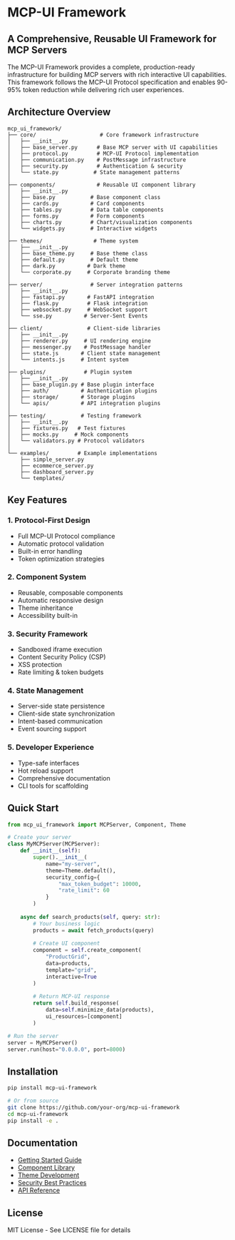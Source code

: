 # MCP-UI Framework

## A Comprehensive, Reusable UI Framework for MCP Servers

The MCP-UI Framework provides a complete, production-ready infrastructure for building MCP servers with rich interactive UI capabilities. This framework follows the MCP-UI Protocol specification and enables 90-95% token reduction while delivering rich user experiences.

## Architecture Overview

```
mcp_ui_framework/
├── core/                    # Core framework infrastructure
│   ├── __init__.py
│   ├── base_server.py      # Base MCP server with UI capabilities
│   ├── protocol.py         # MCP-UI Protocol implementation
│   ├── communication.py    # PostMessage infrastructure
│   ├── security.py         # Authentication & security
│   └── state.py           # State management patterns
│
├── components/             # Reusable UI component library
│   ├── __init__.py
│   ├── base.py           # Base component class
│   ├── cards.py          # Card components
│   ├── tables.py         # Data table components
│   ├── forms.py          # Form components
│   ├── charts.py         # Chart/visualization components
│   └── widgets.py        # Interactive widgets
│
├── themes/                # Theme system
│   ├── __init__.py
│   ├── base_theme.py     # Base theme class
│   ├── default.py        # Default theme
│   ├── dark.py          # Dark theme
│   └── corporate.py     # Corporate branding theme
│
├── server/               # Server integration patterns
│   ├── __init__.py
│   ├── fastapi.py       # FastAPI integration
│   ├── flask.py         # Flask integration
│   ├── websocket.py     # WebSocket support
│   └── sse.py          # Server-Sent Events
│
├── client/              # Client-side libraries
│   ├── __init__.py
│   ├── renderer.py     # UI rendering engine
│   ├── messenger.py    # PostMessage handler
│   ├── state.js       # Client state management
│   └── intents.js     # Intent system
│
├── plugins/            # Plugin system
│   ├── __init__.py
│   ├── base_plugin.py # Base plugin interface
│   ├── auth/          # Authentication plugins
│   ├── storage/       # Storage plugins
│   └── apis/          # API integration plugins
│
├── testing/           # Testing framework
│   ├── __init__.py
│   ├── fixtures.py   # Test fixtures
│   ├── mocks.py     # Mock components
│   └── validators.py # Protocol validators
│
└── examples/         # Example implementations
    ├── simple_server.py
    ├── ecommerce_server.py
    ├── dashboard_server.py
    └── templates/
```

## Key Features

### 1. **Protocol-First Design**
- Full MCP-UI Protocol compliance
- Automatic protocol validation
- Built-in error handling
- Token optimization strategies

### 2. **Component System**
- Reusable, composable components
- Automatic responsive design
- Theme inheritance
- Accessibility built-in

### 3. **Security Framework**
- Sandboxed iframe execution
- Content Security Policy (CSP)
- XSS protection
- Rate limiting & token budgets

### 4. **State Management**
- Server-side state persistence
- Client-side state synchronization
- Intent-based communication
- Event sourcing support

### 5. **Developer Experience**
- Type-safe interfaces
- Hot reload support
- Comprehensive documentation
- CLI tools for scaffolding

## Quick Start

```python
from mcp_ui_framework import MCPServer, Component, Theme

# Create your server
class MyMCPServer(MCPServer):
    def __init__(self):
        super().__init__(
            name="my-server",
            theme=Theme.default(),
            security_config={
                "max_token_budget": 10000,
                "rate_limit": 60
            }
        )
    
    async def search_products(self, query: str):
        # Your business logic
        products = await fetch_products(query)
        
        # Create UI component
        component = self.create_component(
            "ProductGrid",
            data=products,
            template="grid",
            interactive=True
        )
        
        # Return MCP-UI response
        return self.build_response(
            data=self.minimize_data(products),
            ui_resources=[component]
        )

# Run the server
server = MyMCPServer()
server.run(host="0.0.0.0", port=8000)
```

## Installation

```bash
pip install mcp-ui-framework

# Or from source
git clone https://github.com/your-org/mcp-ui-framework
cd mcp-ui-framework
pip install -e .
```

## Documentation

- [Getting Started Guide](docs/getting-started.md)
- [Component Library](docs/components.md)
- [Theme Development](docs/themes.md)
- [Security Best Practices](docs/security.md)
- [API Reference](docs/api-reference.md)

## License

MIT License - See LICENSE file for details